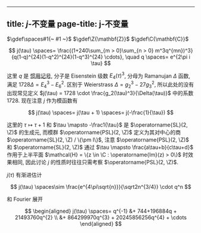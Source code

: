 
---
title: $j$-不变量
page-title: j-不变量
---

$\gdef\spaces#1{~ #1 ~}$
$\gdef\Z{\mathbf{Z}}$
$\gdef\C{\mathbf{C}}$

$$
j(\tau) \spaces= \frac{(1+240\sum_{m > 0}\sum_{n > 0} m^3q^{mn})^3}{q(1-q)^{24}(1-q^2)^{24}(1-q^3)^{24} \cdots}, \quad q \spaces= e^{2\pi i \tau}
$$

这里 $q$ 是 [惯用记号](/mille-plateaux/q-denote.md), 分子是 Eisenstein 级数 $E_4(\tau)^3$, 分母为 Ramanujan $\Delta$ 函数, 满足 $1728 \Delta = E_4^3 - E_6^2$. 区别于 Weierstrass $\Delta = g_2^3 - 27g_3^2$, 所以此处的没有出现常见定义 $j(\tau) = 1728 \cdot \frac{g_2(\tau)^3}{\Delta(\tau)}$ 中的系数 $1728$. 现在注意 $j$ 作为模函数有

$$ j(\tau) \spaces= j(\tau + 1) \spaces= j(-\frac{1}{\tau}) $$

这里的 $\tau \mapsto \tau+1$ 和 $\tau \mapsto -\frac1{\tau}$ 是 $\operatorname{SL}(2, \Z)$ 的生成元, 而模群 $\operatorname{PSL}(2, \Z)$ 定义为其对中心的商 $\operatorname{SL}(2, \Z) / \{\pm I\}$, 注意 $\operatorname{PSL}(2, \Z)$ 和 $\operatorname{SL}(2, \Z)$ 通过 $\tau \mapsto \frac{a\tau+b}{c\tau+d}$ 作用于上半平面 $\mathcal{H} = \{z \in \C : \operatorname{Im}(z) > 0\}$ 时效果相同, 因此讨论 $j$ 的性质时往往只需考察 $\operatorname{PSL}(2, \Z)$. 

$j(\tau)$ 有渐进估计 

$$
j(\tau) \spaces\sim \frac{e^{4\pi\sqrt{n}}}{\sqrt2n^{3/4}} \cdot q^n
$$ 

和 Fourier 展开 

$$
\begin{aligned}
j(\tau) \spaces= q^{-1} &+ 744+196884q + 21493760q^{2} \\ &+ 864299970q^{3} + 20245856256q^{4} + \cdots
\end{aligned}
$$

